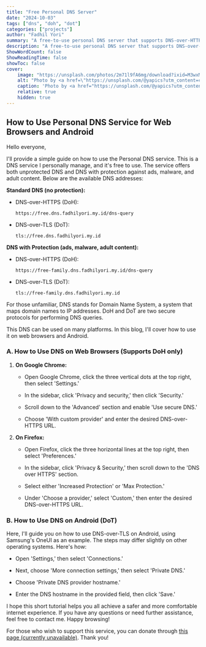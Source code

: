 ```yaml
---
title: "Free Personal DNS Server"
date: "2024-10-03"
tags: ["dns", "doh", "dot"]
categories: ["projects"]
author: "Fadhil Yori"
summary: "A free-to-use personal DNS server that supports DNS-over-HTTPS and DNS-over-TLS to protect your privacy and security."
description: "A free-to-use personal DNS server that supports DNS-over-HTTPS and DNS-over-TLS to protect your privacy and security."
ShowWordCount: false
ShowReadingTime: false
showToc: false
cover:
    image: "https://unsplash.com/photos/2m71l9fA6mg/download?ixid=M3wxMjA3fDB8MXxzZWFyY2h8Mnx8aW50ZXJuZXR8ZW58MHx8fHwxNzI3OTE2MjUwfDA&force=true&w=320"
    alt: "Photo by <a href=\"https://unsplash.com/@yapics?utm_content=creditCopyText&utm_medium=referral&utm_source=unsplash\">Leon Seibert</a> on <a href=\"https://unsplash.com/photos/internet-led-signage-beside-building-near-buildings-2m71l9fA6mg?utm_content=creditCopyText&utm_medium=referral&utm_source=unsplash\">Unsplash</a>"
    caption: 'Photo by <a href="https://unsplash.com/@yapics?utm_content=creditCopyText&utm_medium=referral&utm_source=unsplash">Leon Seibert</a> on <a href="https://unsplash.com/photos/internet-led-signage-beside-building-near-buildings-2m71l9fA6mg?utm_content=creditCopyText&utm_medium=referral&utm_source=unsplash">Unsplash</a>'
    relative: true
    hidden: true
---
```


## How to Use Personal DNS Service for Web Browsers and Android

Hello everyone,

I'll provide a simple guide on how to use the Personal DNS service. This is a DNS service I personally manage, and it's free to use. The service offers both unprotected DNS and DNS with protection against ads, malware, and adult content. Below are the available DNS addresses:

**Standard DNS (no protection):**

- DNS-over-HTTPS (DoH):

  ```text
  https://free.dns.fadhilyori.my.id/dns-query
  ```

- DNS-over-TLS (DoT):

  ```text
  tls://free.dns.fadhilyori.my.id
  ```

**DNS with Protection (ads, malware, adult content):**

- DNS-over-HTTPS (DoH):

  ```text
  https://free-family.dns.fadhilyori.my.id/dns-query
  ```

- DNS-over-TLS (DoT):

  ```text
  tls://free-family.dns.fadhilyori.my.id
  ```

For those unfamiliar, DNS stands for Domain Name System, a system that maps domain names to IP addresses. DoH and DoT are two secure protocols for performing DNS queries.

This DNS can be used on many platforms. In this blog, I'll cover how to use it on web browsers and Android.

### A. How to Use DNS on Web Browsers (Supports DoH only)

1. **On Google Chrome:**

   - Open Google Chrome, click the three vertical dots at the top right, then select 'Settings.'

   - In the sidebar, click 'Privacy and security,' then click 'Security.'

   - Scroll down to the 'Advanced' section and enable 'Use secure DNS.'

   - Choose 'With custom provider' and enter the desired DNS-over-HTTPS URL.

2. **On Firefox:**

   - Open Firefox, click the three horizontal lines at the top right, then select 'Preferences.'

   - In the sidebar, click 'Privacy & Security,' then scroll down to the 'DNS over HTTPS' section.

   - Select either 'Increased Protection' or 'Max Protection.'

   - Under 'Choose a provider,' select 'Custom,' then enter the desired DNS-over-HTTPS URL.

### B. How to Use DNS on Android (DoT)

Here, I'll guide you on how to use DNS-over-TLS on Android, using Samsung's OneUI as an example. The steps may differ slightly on other operating systems. Here's how:

- Open 'Settings,' then select 'Connections.'

- Next, choose 'More connection settings,' then select 'Private DNS.'

- Choose 'Private DNS provider hostname.'

- Enter the DNS hostname in the provided field, then click 'Save.'

I hope this short tutorial helps you all achieve a safer and more comfortable internet experience. If you have any questions or need further assistance, feel free to contact me. Happy browsing!

For those who wish to support this service, you can donate through [this page (currently unavailable)](https://www.fadhilyori.my.id/donate). Thank you!
